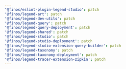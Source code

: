 ```yaml
---
'@finos/eslint-plugin-legend-studio': patch
'@finos/legend-art': patch
'@finos/legend-dev-utils': patch
'@finos/legend-query': patch
'@finos/legend-query-deployment': patch
'@finos/legend-shared': patch
'@finos/legend-studio': patch
'@finos/legend-studio-deployment': patch
'@finos/legend-studio-extension-query-builder': patch
'@finos/legend-taxonomy': patch
'@finos/legend-taxonomy-deployment': patch
'@finos/legend-tracer-extension-zipkin': patch
---
```

